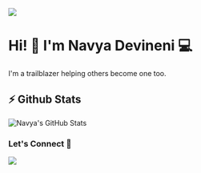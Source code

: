 
[![](https://komarev.com/ghpvc/?username=markoDenic&color=blue&label=Profile%20Views)](https://github.com/navyadevineni/navya)


# Hi! 👋 I'm Navya Devineni 💻

I'm a trailblazer helping others become one too.

## ⚡ Github Stats

![Navya's GitHub Stats](https://github-readme-stats.vercel.app/api?username=navyadevineni&show_icons=true&hide_border=true)

### Let's Connect 🔗

[![](https://img.shields.io/badge/linkedin-%230077B5.svg?&style=for-the-badge&logo=linkedin&logoColor=white0e76a8)](https://www.linkedin.com/in/navya-devineni-486373105/)
